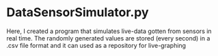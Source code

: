 # DataSensorSimulator.py

Here, I created a program that simulates live-data gotten from sensors in real time. 
The randomly generated values are stored (every second) in a .csv file format and it can used as a repository for live-graphing
